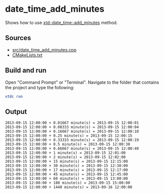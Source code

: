 # date_time_add_minutes

Shows how to use [xtd::date_time::add_minutes](https://gammasoft71.github.io/xtd/reference_guides/latest/classxtd_1_1date__time.html#a707bef059e2d5161b8545cedc58983b2) method.

## Sources

* [src/date_time_add_minutes.cpp](src/date_time_add_minutes.cpp)
* [CMakeLists.txt](CMakeLists.txt)

## Build and run

Open "Command Prompt" or "Terminal". Navigate to the folder that contains the project and type the following:

```cmake
xtdc run
```

## Output

```
2013-09-15 12:00:00 + 0.01667 minute(s) = 2013-09-15 12:00:01
2013-09-15 12:00:00 + 0.08333 minute(s) = 2013-09-15 12:00:04
2013-09-15 12:00:00 + 0.16667 minute(s) = 2013-09-15 12:00:10
2013-09-15 12:00:00 + 0.25 minute(s) = 2013-09-15 12:00:15
2013-09-15 12:00:00 + 0.33333 minute(s) = 2013-09-15 12:00:19
2013-09-15 12:00:00 + 0.5 minute(s) = 2013-09-15 12:00:30
2013-09-15 12:00:00 + 0.66667 minute(s) = 2013-09-15 12:00:40
2013-09-15 12:00:00 + 1 minute(s) = 2013-09-15 12:01:00
2013-09-15 12:00:00 + 2 minute(s) = 2013-09-15 12:02:00
2013-09-15 12:00:00 + 15 minute(s) = 2013-09-15 12:15:00
2013-09-15 12:00:00 + 30 minute(s) = 2013-09-15 12:30:00
2013-09-15 12:00:00 + 17 minute(s) = 2013-09-15 12:17:00
2013-09-15 12:00:00 + 45 minute(s) = 2013-09-15 12:45:00
2013-09-15 12:00:00 + 60 minute(s) = 2013-09-15 13:00:00
2013-09-15 12:00:00 + 180 minute(s) = 2013-09-15 15:00:00
2013-09-15 12:00:00 + 1440 minute(s) = 2013-09-16 12:00:00
```
